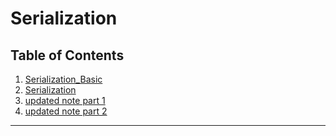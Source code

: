 # Serialization
## Table of Contents

1. [Serialization_Basic](https://github.com/Rajeev-singh-git/Java_Interview_Question/blob/main/Readme/Serialization/Serialization.md)
2. [Serialization](https://github.com/Rajeev-singh-git/Java_Interview_Question/blob/main/Readme/Serialization/Serialization2.md)
3. [updated note part 1](https://github.com/Rajeev-singh-git/Java_Interview_Question/blob/main/Readme/ExceptionHandling/concept/01_%20Exception_Core_Concepts.md)
4. [updated note part 2](https://github.com/Rajeev-singh-git/Java_Interview_Question/blob/main/Readme/ExceptionHandling/concept/02_Custom%20Exceptions.md)

---


